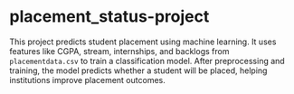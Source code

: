 # placement_status-project
This project predicts student placement using machine learning. It uses features like CGPA, stream, internships, and backlogs from `placementdata.csv` to train a classification model. After preprocessing and training, the model predicts whether a student will be placed, helping institutions improve placement outcomes.
